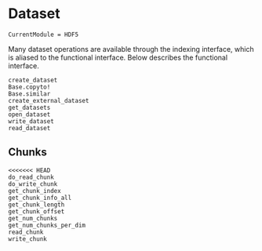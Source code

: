 # Dataset

```@meta
CurrentModule = HDF5
```

Many dataset operations are available through the indexing interface, which is aliased to the functional interface. Below describes the functional interface.

```@docs
create_dataset
Base.copyto!
Base.similar
create_external_dataset
get_datasets
open_dataset
write_dataset
read_dataset
```

## Chunks

```@docs
<<<<<<< HEAD
do_read_chunk
do_write_chunk
get_chunk_index
get_chunk_info_all
get_chunk_length
get_chunk_offset
get_num_chunks
get_num_chunks_per_dim
read_chunk
write_chunk
```
